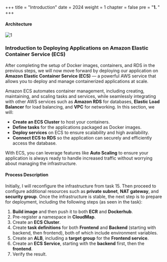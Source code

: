 +++
title = "Introduction"
date = 2024
weight = 1
chapter = false
pre = "<b>1. </b>"
+++

#### Architecture

![1](/images/.png)

### Introduction to Deploying Applications on Amazon Elastic Container Service (ECS)

After completing the setup of Docker images, containers, and RDS in the previous steps, we will now move forward by deploying our application on **Amazon Elastic Container Service (ECS)** — a powerful AWS service that allows you to deploy and manage containerized applications at scale.

Amazon ECS automates container management, including creating, maintaining, and scaling tasks and services, while seamlessly integrating with other AWS services such as **Amazon RDS** for databases, **Elastic Load Balancer** for load balancing, and **VPC** for networking. In this section, we will:

- **Create an ECS Cluster** to host your containers.
- **Define tasks** for the applications packaged as Docker images.
- **Deploy services** on ECS to ensure scalability and high availability.
- **Connect ECS to RDS** so the application can securely and efficiently access the database.

With ECS, you can leverage features like **Auto Scaling** to ensure your application is always ready to handle increased traffic without worrying about managing the infrastructure.

#### Process Description

Initially, I will reconfigure the infrastructure from task 15. Then proceed to configure additional resources such as **private subnet**, **NAT gateway**, and **security group**. Once the infrastructure is stable, the next step is to prepare for deployment, including the following steps (as seen in the task):

1. **Build image** and then push it to both **ECR** and **Dockerhub**.
2. Pre-register a namespace in **CloudMap**.
3. Create an **ECS Cluster**.
4. Create **task definitions** for both **Frontend** and **Backend** (starting with backend, then frontend), both of which include environment variables.
5. Create an **ALB**, including a **target group** for the **Frontend service**.
6. Create an **ECS Service**, starting with the **backend** first, then the **frontend**.
7. Verify the result.